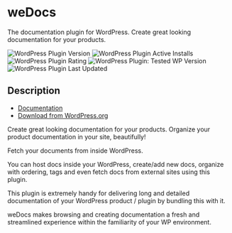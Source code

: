 # weDocs #

The documentation plugin for WordPress. Create great looking documentation for your products.

![WordPress Plugin Version](https://img.shields.io/badge/PLUGIN_VERSION-V1.7.2-blue) ![WordPress Plugin Active Installs](https://img.shields.io/badge/ACTIVE_INSTALLS-6K-green) ![WordPress Plugin Rating](https://img.shields.io/badge/RATING-4.8/5_(61)-green) ![WordPress Plugin: Tested WP Version](https://img.shields.io/badge/WORDPRESS-V6.3.1_TESTED-orange) ![WordPress Plugin Last Updated](https://img.shields.io/badge/LAST_UPDATED-SEPTEMBER_2023-orange)

## Description ##

* [Documentation](https://github.com/tareq1988/wedocs-plugin/wiki)
* [Download from WordPress.org](https://wordpress.org/plugins/wedocs)

Create great looking documentation for your products. Organize your product documentation in your site, beautifully!

Fetch your documents from inside WordPress.

You can host docs inside your WordPress, create/add new docs, organize with ordering, tags and even fetch docs from external sites using this plugin.

This plugin is extremely handy for delivering long and detailed documentation of your WordPress product / plugin by bundling this with it.

weDocs makes browsing and creating documentation a fresh and streamlined experience within the familiarity of your WP environment.
